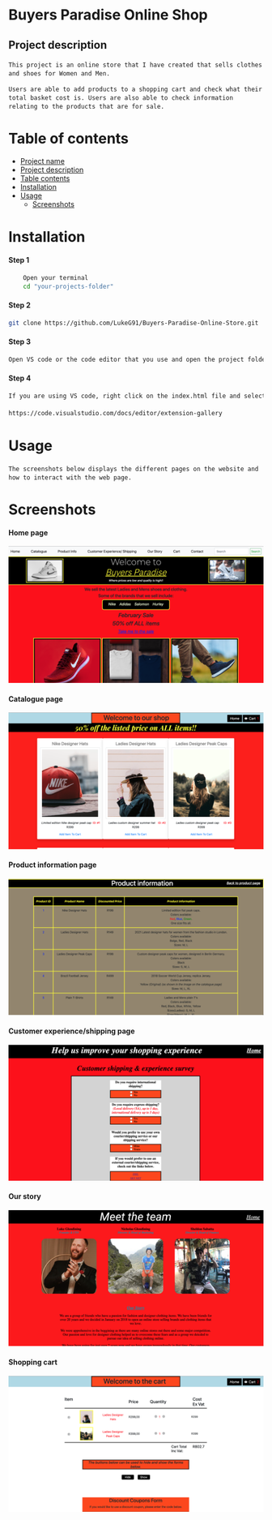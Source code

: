 <a name="title"></a>

# Buyers Paradise Online Shop

<a name="description"></a>

## Project description

`This project is an online store that I have created that sells clothes and shoes for Women and Men.`

`Users are able to add products to a shopping cart and check what their total basket cost is. Users are also able to check information relating to the products that are for sale.`

<a name="contents"></a>

# Table of contents

- [Project name](#title)
- [Project description](#description)
- [Table contents](#contents)
- [Installation](#installation)
- [Usage](#usage)
  - [Screenshots]()

<a name="installation"></a>

# Installation

#### Step 1

```bash
    Open your terminal
    cd "your-projects-folder"
```

#### Step 2

```bash
git clone https://github.com/LukeG91/Buyers-Paradise-Online-Store.git
```

#### Step 3

```bash
Open VS code or the code editor that you use and open the project folder that you just downloaded.
```

#### Step 4

```bash
If you are using VS code, right click on the index.html file and select the "open with live server".  If you do not have the Live Server extension installed, you can follow the link below which shows how to install extensions in VS code.

https://code.visualstudio.com/docs/editor/extension-gallery
```

<a name="usage"></a>

# Usage

`The screenshots below displays the different pages on the website and how to interact with the web page.`

<a name="screenshots"></a>

# Screenshots

#### Home page

![home page](Screenshots/home-page.png)

#### Catalogue page

![catalogue page](Screenshots/catalogue-page.png)

#### Product information page

![product info](Screenshots/product-information.png)

#### Customer experience/shipping page

![shipping](Screenshots/shipping-page.png)

#### Our story

![product info](Screenshots/meet-the-team.png)

#### Shopping cart

![shopping cart](Screenshots/shopping-cart-page.png)
